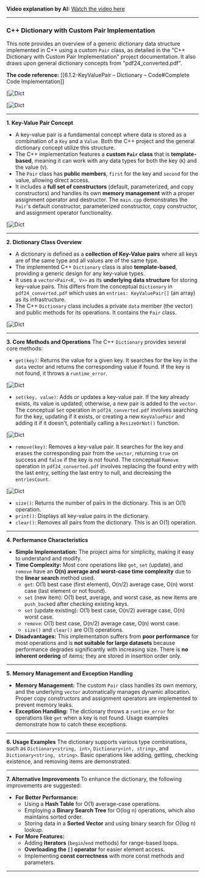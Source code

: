 
**Video explanation by AI:** [Watch the video here](https://notebooklm.google.com/notebook/68a51878-3ce2-4a6e-ba12-62bb4ec9e31e?artifactId=b03db1d7-0cd4-4379-8820-c4d187f298f3)

---

### C++ Dictionary with Custom Pair Implementation

This note provides an overview of a generic dictionary data structure implemented in C++ using a custom `Pair` class, as detailed in the "C++ Dictionary with Custom Pair Implementation" project documentation. It also draws upon general dictionary concepts from "pdf24_converted.pdf".

**The code reference:** [[6.1.2-KeyValuePair – Dictionary – Code#Complete Code Implementation]]

[![Dict](G:\DSA\Slides\pair\s1.png)

[![Dict](G:\DSA\Slides\pair\s4.png)

---
**1. Key-Value Pair Concept**

- A key-value pair is a fundamental concept where data is stored as a combination of a `Key` and a `Value`. Both the C++ project and the general dictionary concept utilize this structure.
- The C++ implementation features a **custom `Pair` class** that is **template-based**, meaning it can work with any data types for both the key (`K`) and the value (`V`).
- The `Pair` class has **public members**, `first` for the key and `second` for the value, allowing direct access.
- It includes a **full set of constructors** (default, parameterized, and copy constructors) and handles its own **memory management** with a proper assignment operator and destructor. The `main.cpp` demonstrates the `Pair`'s default constructor, parameterized constructor, copy constructor, and assignment operator functionality.

[![Dict](G:\DSA\Slides\pair\s4.png)

---
**2. Dictionary Class Overview**

- A dictionary is defined as a **collection of Key-Value pairs** where all keys are of the same type and all values are of the same type.
- The implemented C++ `Dictionary` class is also **template-based**, providing a generic design for any key-value types.
- It uses a `vector<Pair<K, V>>` as its **underlying data structure** for storing key-value pairs. This differs from the conceptual `Dictionary` in `pdf24_converted.pdf` which uses an `entries: KeyValuePair[]` (an array) as its infrastructure.
- The C++ `Dictionary` class includes a private `data` member (the vector) and public methods for its operations. It contains the `Pair` class.

[![Dict](G:\DSA\Slides\pair\s7.png)

---
**3. Core Methods and Operations** The C++ `Dictionary` provides several core methods:

- `get(key)`: Returns the value for a given key. It searches for the key in the `data` vector and returns the corresponding value if found. If the key is not found, it throws a `runtime_error`.

[![Dict](G:\DSA\Slides\pair\s11.png)

- `set(key, value)`: Adds or updates a key-value pair. If the key already exists, its value is updated; otherwise, a new pair is added to the `vector`. The conceptual `Set` operation in `pdf24_converted.pdf` involves searching for the key, updating if it exists, or creating a new `KeyValuePair` and adding it if it doesn't, potentially calling a `ResizeOrNot()` function.

[![Dict](G:\DSA\Slides\pair\s10.png)

- `remove(key)`: Removes a key-value pair. It searches for the key and erases the corresponding pair from the `vector`, returning `true` on success and `false` if the key is not found. The conceptual `Remove` operation in `pdf24_converted.pdf` involves replacing the found entry with the last entry, setting the last entry to null, and decreasing the `entriesCount`.

[![Dict](G:\DSA\Slides\pair\s12.png)

- `size()`: Returns the number of pairs in the dictionary. This is an O(1) operation.
- `print()`: Displays all key-value pairs in the dictionary.
- `clear()`: Removes all pairs from the dictionary. This is an O(1) operation.

---
**4. Performance Characteristics**

- **Simple Implementation:** The project aims for simplicity, making it easy to understand and modify.
- **Time Complexity:** Most core operations like `get`, `set` (update), and `remove` have an **O(n) average and worst-case time complexity** due to the **linear search** method used.
    - `get`: O(1) best case (first element), O(n/2) average case, O(n) worst case (last element or not found).
    - `set` (new item): O(1) best, average, and worst case, as new items are `push_back`ed after checking existing keys.
    - `set` (update existing): O(1) best case, O(n/2) average case, O(n) worst case.
    - `remove`: O(1) best case, O(n/2) average case, O(n) worst case.
    - `size()` and `clear()` are O(1) operations.
- **Disadvantages:** This implementation suffers from **poor performance** for most operations and is **not suitable for large datasets** because performance degrades significantly with increasing size. There is **no inherent ordering** of items; they are stored in insertion order only.

---
**5. Memory Management and Exception Handling**

- **Memory Management:** The custom `Pair` class handles its own memory, and the underlying `vector` automatically manages dynamic allocation. Proper copy constructors and assignment operators are implemented to prevent memory leaks.
- **Exception Handling:** The dictionary throws a `runtime_error` for operations like `get` when a key is not found. Usage examples demonstrate how to catch these exceptions.

---
**6. Usage Examples** The dictionary supports various type combinations, such as `Dictionary<string, int>`, `Dictionary<int, string>`, and `Dictionary<string, string>`. Basic operations like adding, getting, checking existence, and removing items are demonstrated.

---
**7. Alternative Improvements** To enhance the dictionary, the following improvements are suggested:

- **For Better Performance:**
    - Using a **Hash Table** for O(1) average-case operations.
    - Employing a **Binary Search Tree** for O(log n) operations, which also maintains sorted order.
    - Storing data in a **Sorted Vector** and using binary search for O(log n) lookup.
- **For More Features:**
    - Adding **Iterators** (`begin`/`end` methods) for range-based loops.
    - **Overloading the `[]` operator** for easier element access.
    - Implementing **const correctness** with more const methods and parameters.

---

